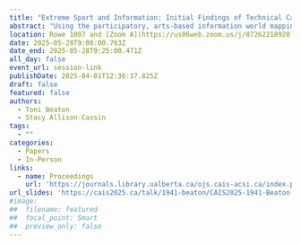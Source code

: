```yaml
---
title: "Extreme Sport and Information: Initial Findings of Technical Cave Diver’s Information-Seeking Behaviours"
abstract: "Using the participatory, arts-based information world mapping (IWM) method, this study investigated the information-seeking behaviors of cave divers before, during, and after cave dives. Cave diving is considered an extreme sport, in which technical divers trained in overhead environments penetrate flooded cave systems. 20 participants were interviewed using the IWM technique and semi-structured open-ended questions. Verbatim clean transcriptions and participant maps were coded using thematic content analysis. Participant data suggests cave divers may be intentionally restrictive in their information-sharing behaviors, choosing vetted contacts willing to reciprocate information exchanges."
location: Rowe 1007 and [Zoom A](https://us06web.zoom.us/j/87262218920?pwd=5ioya8nZ6CaAVAsMQuMeC8MpMrUzjG.1)
date: 2025-05-28T9:00:00.763Z
date_end: 2025-05-28T9:25:00.471Z
all_day: false
event_url: session-link
publishDate: 2025-04-01T12:36:37.825Z
draft: false
featured: false
authors:
  - Toni Beaton
  - Stacy Allison-Cassin
tags:
  - ""
categories:
  - Papers
  - In-Person
links:
  - name: Proceedings
    url: 'https://journals.library.ualberta.ca/ojs.cais-acsi.ca/index.php/cais-asci/article/view/1941'
url_slides: 'https://cais2025.ca/talk/1941-beaton/CAIS2025-1941-Beaton-Slides.pdf'
#image:
##  filename: featured
##  focal_point: Smart
##  preview_only: false
---
```

